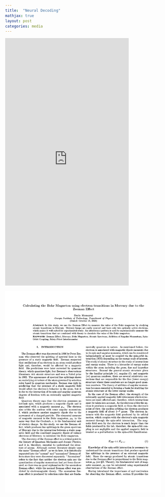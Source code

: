 ```yaml
---
title:  "Neural Decoding"
mathjax: true
layout: post
categories: media
---
```


<embed src="https://docs.google.com/viewer?url=${https://github.com/darin-momayezi/darin-momayezi.github.io/blob/5c0287c0a4ea9e61f958b711f64415ce12eb61ba/images/2023-10-15-ZeemanEffect.pdf}" type="application/pdf" width="400" height="800" />

![zeeman.pdf](https://github.com/darin-momayezi/darin-momayezi.github.io/blob/e6498ac2c7b87bd1d5f136860882de75c394cdff/images/zeeman1.jpg)
